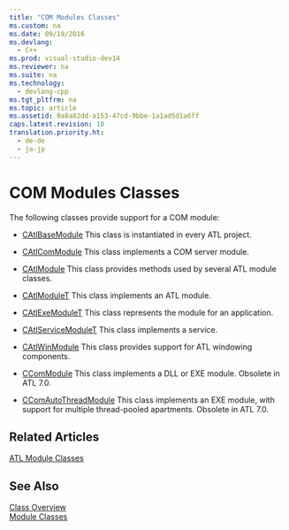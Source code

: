 ```yaml
---
title: "COM Modules Classes"
ms.custom: na
ms.date: 09/19/2016
ms.devlang: 
  - C++
ms.prod: visual-studio-dev14
ms.reviewer: na
ms.suite: na
ms.technology: 
  - devlang-cpp
ms.tgt_pltfrm: na
ms.topic: article
ms.assetid: 0a8a82dd-a153-47cd-9bbe-1a1ad5d1a6ff
caps.latest.revision: 10
translation.priority.ht: 
  - de-de
  - ja-jp
---
```

# COM Modules Classes
The following classes provide support for a COM module:  
  
-   [CAtlBaseModule](../vs140/CAtlBaseModule-Class.md) This class is instantiated in every ATL project.  
  
-   [CAtlComModule](../vs140/CAtlComModule-Class.md) This class implements a COM server module.  
  
-   [CAtlModule](../vs140/CAtlModule-Class.md) This class provides methods used by several ATL module classes.  
  
-   [CAtlModuleT](../vs140/CAtlModuleT-Class.md) This class implements an ATL module.  
  
-   [CAtlExeModuleT](../vs140/CAtlExeModuleT-Class.md) This class represents the module for an application.  
  
-   [CAtlServiceModuleT](../vs140/CAtlServiceModuleT-Class.md) This class implements a service.  
  
-   [CAtlWinModule](../vs140/CAtlWinModule-Class.md) This class provides support for ATL windowing components.  
  
-   [CComModule](../vs140/CComModule-Class.md) This class implements a DLL or EXE module. Obsolete in ATL 7.0.  
  
-   [CComAutoThreadModule](../vs140/CComAutoThreadModule-Class.md) This class implements an EXE module, with support for multiple thread-pooled apartments. Obsolete in ATL 7.0.  
  
## Related Articles  
 [ATL Module Classes](../vs140/ATL-Module-Classes.md)  
  
## See Also  
 [Class Overview](../vs140/ATL-Class-Overview.md)   
 [Module Classes](../vs140/ATL-Module-Classes.md)